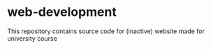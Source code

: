 # web-development
This repository contains source code for (inactive) website made for university course
